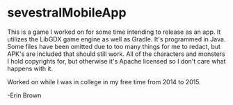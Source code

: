 # sevestralMobileApp

This is a game I worked on for some time intending to release as an app. It utilizes the LibGDX game engine as well as Gradle. It's programmed in Java. Some files have been omitted due to too many things for me to redact, but APK's are included that should still work. All of the characters and monsters I hold copyrights for, but otherwise it's Apache licensed so I don't care what happens with it.

Worked on while I was in college in my free time from 2014 to 2015.

-Erin Brown
